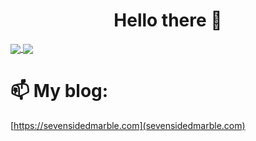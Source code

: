 <h1 align="center">
Hello there 👋
</h1>

<a href="https://github.com/sevensidedmarble/github-readme-stats">
  <img align="center" src="https://github-readme-stats.vercel.app/api/pin/?username=sevensidedmarble" />
</a>
<a href="https://github.com/sevensidedmarble/convoychat">
  <img align="center" src="https://github-readme-stats.vercel.app/api/pin/?username=sevensidedmarble&repo=convoychat" />
</a>

# 📫 My blog:
[https://sevensidedmarble.com](sevensidedmarble.com)

